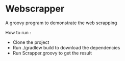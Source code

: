 # **Webscrapper** 
A groovy program to demonstrate the web scrapping 

How to run :
* Clone the project
* Run ./gradlew build to download the dependencies
* Run Scrapper.groovy to get the result
